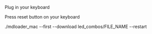 Plug in your keyboard

Press reset button on your keyboard

./mdloader_mac --first --download led_combos/FILE_NAME --restart
